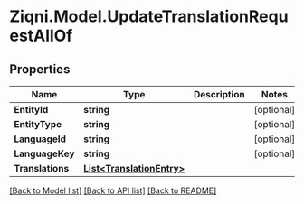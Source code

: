 
# Ziqni.Model.UpdateTranslationRequestAllOf

## Properties

Name | Type | Description | Notes
------------ | ------------- | ------------- | -------------
**EntityId** | **string** |  | [optional] 
**EntityType** | **string** |  | [optional] 
**LanguageId** | **string** |  | [optional] 
**LanguageKey** | **string** |  | [optional] 
**Translations** | [**List&lt;TranslationEntry&gt;**](TranslationEntry.md) |  | 

[[Back to Model list]](../README.md#documentation-for-models)
[[Back to API list]](../README.md#documentation-for-api-endpoints)
[[Back to README]](../README.md)

